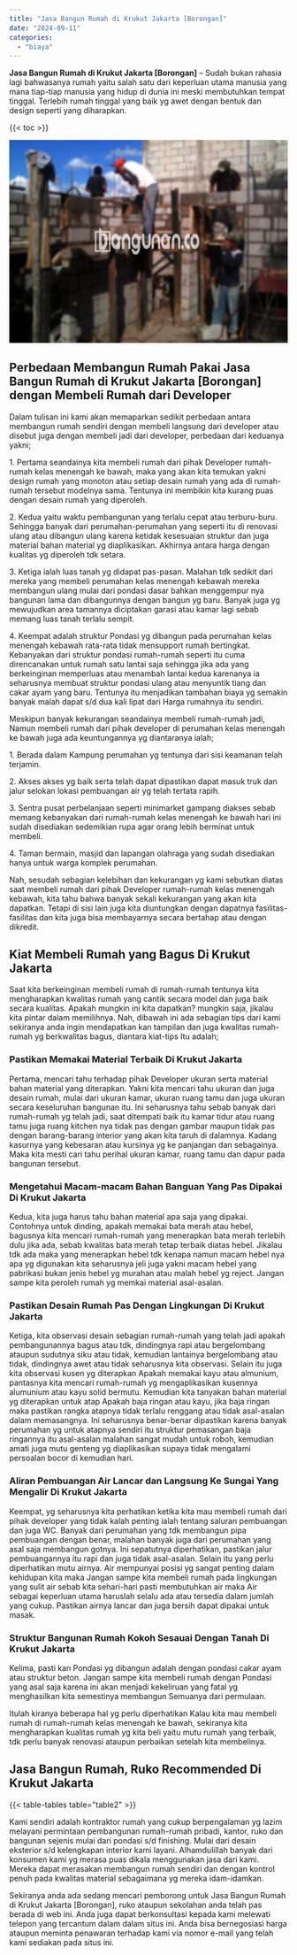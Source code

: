 ```yaml
---
title: "Jasa Bangun Rumah di Krukut Jakarta [Borongan]"
date: "2024-09-11"
categories: 
  - "biaya"
---
```


**Jasa Bangun Rumah di Krukut Jakarta \[Borongan\]** – Sudah bukan rahasia lagi bahwasanya rumah yaitu salah satu dari keperluan utama manusia yang mana tiap-tiap manusia yang hidup di dunia ini meski membutuhkan tempat tinggal. Terlebih rumah tinggal yang baik yg awet dengan bentuk dan design seperti yang diharapkan.

{{< toc >}}

![Jasa Bangun Rumah di Krukut Jakarta [Borongan]](/images/borong-bangunan-42.png)

## Perbedaan Membangun Rumah Pakai Jasa Bangun Rumah di Krukut Jakarta \[Borongan\] dengan Membeli Rumah dari Developer

Dalam tulisan ini kami akan memaparkan sedikit perbedaan antara membangun rumah sendiri dengan membeli langsung dari developer atau disebut juga dengan membeli jadi dari developer, perbedaan dari keduanya yakni;

1\. Pertama seandainya kita membeli rumah dari pihak Developer rumah-rumah kelas menengah ke bawah, maka yang akan kita temukan yakni design rumah yang monoton atau setiap desain rumah yang ada di rumah-rumah tersebut modelnya sama. Tentunya ini membikin kita kurang puas dengan desain rumah yang diperoleh.

2\. Kedua yaitu waktu pembangunan yang terlalu cepat atau terburu-buru. Sehingga banyak dari perumahan-perumahan yang seperti itu di renovasi ulang atau dibangun ulang karena ketidak kesesuaian struktur dan juga material bahan material yg diaplikasikan. Akhirnya antara harga dengan kualitas yg diperoleh tdk setara.

3\. Ketiga ialah luas tanah yg didapat pas-pasan. Malahan tdk sedikit dari mereka yang membeli perumahan kelas menengah kebawah mereka membangun ulang mulai dari pondasi dasar bahkan menggempur nya bangunan lama dan dibangunnya dengan bangun yg baru. Banyak juga yg mewujudkan area tamannya diciptakan garasi atau kamar lagi sebab memang luas tanah terlalu sempit.

4\. Keempat adalah struktur Pondasi yg dibangun pada perumahan kelas menengah kebawah rata-rata tidak mensupport rumah bertingkat. Kebanyakan dari struktur pondasi rumah-rumah seperti itu cuma direncanakan untuk rumah satu lantai saja sehingga jika ada yang berkeinginan memperluas atau menambah lantai kedua karenanya ia seharusnya membuat struktur pondasi ulang atau menyuntik tiang dan cakar ayam yang baru. Tentunya itu menjadikan tambahan biaya yg semakin banyak malah dapat s/d dua kali lipat dari Harga rumahnya itu sendiri.

Meskipun banyak kekurangan seandainya membeli rumah-rumah jadi, Namun membeli rumah dari pihak developer di perumahan kelas menengah ke bawah juga ada keuntungannya yg diantaranya ialah;

1\. Berada dalam Kampung perumahan yg tentunya dari sisi keamanan telah terjamin.

2\. Akses akses yg baik serta telah dapat dipastikan dapat masuk truk dan jalur selokan lokasi pembuangan air yg telah tertata rapih.

3\. Sentra pusat perbelanjaan seperti minimarket gampang diakses sebab memang kebanyakan dari rumah-rumah kelas menengah ke bawah hari ini sudah disediakan sedemikian rupa agar orang lebih berminat untuk membeli.

4\. Taman bermain, masjid dan lapangan olahraga yang sudah disediakan hanya untuk warga komplek perumahan.

Nah, sesudah sebagian kelebihan dan kekurangan yg kami sebutkan diatas saat membeli rumah dari pihak Developer rumah-rumah kelas menengah kebawah, kita tahu bahwa banyak sekali kekurangan yang akan kita dapatkan. Tetapi di sisi lain juga kita diuntungkan dengan dapatnya fasilitas-fasilitas dan kita juga bisa membayarnya secara bertahap atau dengan dikredit.

## Kiat Membeli Rumah yang Bagus Di Krukut Jakarta

Saat kita berkeinginan membeli rumah di rumah-rumah tentunya kita mengharapkan kwalitas rumah yang cantik secara model dan juga baik secara kualitas. Apakah mungkin ini kita dapatkan? mungkin saja, jikalau kita pintar dalam memilihnya. Nah, dibawah ini ada sebagian tips dari kami sekiranya anda ingin mendapatkan kan tampilan dan juga kwalitas rumah-rumah yg berkwalitas bagus, diantara kiat-tips Itu adalah;

### Pastikan Memakai Material Terbaik Di Krukut Jakarta

Pertama, mencari tahu terhadap pihak Developer ukuran serta material bahan material yang diterapkan. Yakni kita mencari tahu ukuran dan juga desain rumah, mulai dari ukuran kamar, ukuran ruang tamu dan juga ukuran secara keseluruhan bangunan itu. Ini seharusnya tahu sebab banyak dari rumah-rumah yg telah jadi, saat ditempati baik itu kamar tidur atau ruang tamu juga ruang kitchen nya tidak pas dengan gambar maupun tidak pas dengan barang-barang interior yang akan kita taruh di dalamnya. Kadang kasurnya yang kebesaran atau kursinya yg ke panjangan dan sebagainya. Maka kita mesti cari tahu perihal ukuran kamar, ruang tamu dan dapur pada bangunan tersebut.

### Mengetahui Macam-macam Bahan Banguan Yang Pas Dipakai Di Krukut Jakarta

Kedua, kita juga harus tahu bahan material apa saja yang dipakai. Contohnya untuk dinding, apakah memakai bata merah atau hebel, bagusnya kita mencari rumah-rumah yang menerapkan bata merah terlebih dulu jika ada, sebab kwalitas bata merah tetap terbaik diatas hebel. Jikalau tdk ada maka yang menerapkan hebel tdk kenapa namun macam hebel nya apa yg digunakan kita seharusnya jeli juga yakni macam hebel yang pabrikasi bukan jenis hebel yg murahan atau malah hebel yg reject. Jangan sampe kita peroleh rumah yg memkai material asal-asalan.

### Pastikan Desain Rumah Pas Dengan Lingkungan Di Krukut Jakarta

Ketiga, kita observasi desain sebagian rumah-rumah yang telah jadi apakah pembangunannya bagus atau tdk, dindingnya rapi atau bergelombang ataupun sudutnya siku atau tidak, kemudian lantainya bergelombang atau tidak, dindingnya awet atau tidak seharusnya kita observasi. Selain itu juga kita observasi kusen yg diterapkan Apakah memakai kayu atau almunium, pantasnya kita mencari rumah-rumah yg mengaplikasikan kusennya alumunium atau kayu solid bermutu. Kemudian kita tanyakan bahan material yg diterapkan untuk atap Apakah baja ringan atau kayu, jika baja ringan maka pastikan rangka atapnya tidak terlalu renggang atau tidak asal-asalan dalam memasangnya. Ini seharusnya benar-benar dipastikan karena banyak perumahan yg untuk atapnya sendiri itu struktur pemasangan baja ringannya itu asal-asalan malahan sangat mudah untuk roboh, kemudian amati juga mutu genteng yg diaplikasikan supaya tidak mengalami persoalan bocor di kemudian hari.

### Aliran Pembuangan Air Lancar dan Langsung Ke Sungai Yang Mengalir Di Krukut Jakarta

Keempat, yg seharusnya kita perhatikan ketika kita mau membeli rumah dari pihak developer yang tidak kalah penting ialah tentang saluran pembuangan dan juga WC. Banyak dari perumahan yang tdk membangun pipa pembuangan dengan benar, malahan banyak juga dari perumahan yang asal saja membangun gotnya. Ini sepatutnya diperhatikan, pastikan jalur pembuangannya itu rapi dan juga tidak asal-asalan. Selain itu yang perlu diperhatikan mutu airnya. Air mempunyai posisi yg sangat penting dalam kehidupan kita maka Jangan sampe kita membeli rumah pada lingkungan yang sulit air sebab kita sehari-hari pasti membutuhkan air maka Air sebagai keperluan utama haruslah selalu ada atau tersedia dalam jumlah yang cukup. Pastikan airnya lancar dan juga bersih dapat dipakai untuk masak.

### Struktur Bangunan Rumah Kokoh Sesauai Dengan Tanah Di Krukut Jakarta

Kelima, pasti kan Pondasi yg dibangun adalah dengan pondasi cakar ayam atau struktur beton. Jangan sampe kita membeli rumah dengan Pondasi yang asal saja karena ini akan menjadi kekeliruan yang fatal yg menghasilkan kita semestinya membangun Semuanya dari permulaan.

Itulah kiranya beberapa hal yg perlu diperhatikan Kalau kita mau membeli rumah di rumah-rumah kelas menengah ke bawah, sekiranya kita mengharapkan kualitas rumah yg kita beli yaitu mutu rumah yang terbaik, tdk perlu banyak renovasi ataupun perbaikan setelah kita membelinya.

## Jasa Bangun Rumah, Ruko Recommended Di Krukut Jakarta

{{< table-tables table="table2" >}}

Kami sendiri adalah kontraktor rumah yang cukup berpengalaman yg lazim melayani permintaan pembangunan rumah-rumah pribadi, kantor, ruko dan bangunan sejenis mulai dari pondasi s/d finishing. Mulai dari desain eksterior s/d kelengkapan interior kami layani. Alhamdulillah banyak dari konsumen kami yg merasa puas dikala menggunakan jasa dari kami. Mereka dapat merasakan membangun rumah sendiri dan dengan kontrol penuh pada kwalitas material sebagaimana yg mereka idam-idamkan.

Sekiranya anda ada sedang mencari pemborong untuk Jasa Bangun Rumah di Krukut Jakarta \[Borongan\], ruko ataupun sekolahan anda telah pas berada di web ini. Anda juga dapat berkonsultasi kepada kami melewati telepon yang tercantum dalam dalam situs ini. Anda bisa bernegosiasi harga ataupun meminta penawaran terhadap kami via nomor e-mail yang telah kami sediakan pada situs ini.

